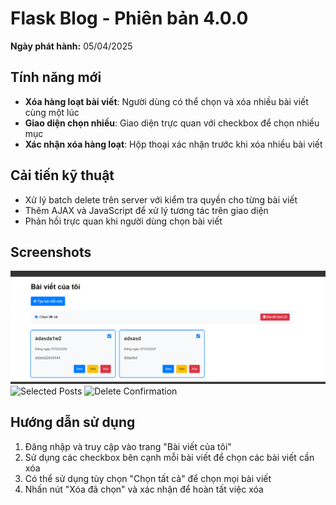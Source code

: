 # Flask Blog - Phiên bản 4.0.0

**Ngày phát hành:** 05/04/2025

## Tính năng mới
- **Xóa hàng loạt bài viết**: Người dùng có thể chọn và xóa nhiều bài viết cùng một lúc
- **Giao diện chọn nhiều**: Giao diện trực quan với checkbox để chọn nhiều mục
- **Xác nhận xóa hàng loạt**: Hộp thoại xác nhận trước khi xóa nhiều bài viết

## Cải tiến kỹ thuật
- Xử lý batch delete trên server với kiểm tra quyền cho từng bài viết
- Thêm AJAX và JavaScript để xử lý tương tác trên giao diện
- Phản hồi trực quan khi người dùng chọn bài viết

## Screenshots
![Bulk Delete Feature](../docs/images/v4/bulk_delete.png)
![Selected Posts](../docs/images/v4/selected_posts.png)
![Delete Confirmation](../docs/images/v4/delete_confirmation.png)

## Hướng dẫn sử dụng
1. Đăng nhập và truy cập vào trang "Bài viết của tôi"
2. Sử dụng các checkbox bên cạnh mỗi bài viết để chọn các bài viết cần xóa
3. Có thể sử dụng tùy chọn "Chọn tất cả" để chọn mọi bài viết
4. Nhấn nút "Xóa đã chọn" và xác nhận để hoàn tất việc xóa